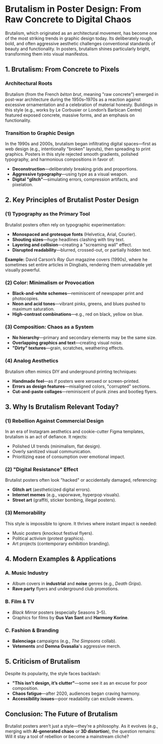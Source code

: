# **Brutalism in Poster Design: From Raw Concrete to Digital Chaos**  

Brutalism, which originated as an architectural movement, has become one of the most striking trends in graphic design today. Its deliberately rough, bold, and often aggressive aesthetic challenges conventional standards of beauty and functionality. In posters, brutalism shines particularly bright, transforming them into visual manifestos.  

## **1. Brutalism: From Concrete to Pixels**  
### **Architectural Roots**  
Brutalism (from the French *béton brut*, meaning "raw concrete") emerged in post-war architecture during the 1950s–1970s as a reaction against excessive ornamentation and a celebration of material honesty. Buildings in this style (e.g., works by Le Corbusier or London’s Barbican Centre) featured exposed concrete, massive forms, and an emphasis on functionality.  

### **Transition to Graphic Design**  
In the 1990s and 2000s, brutalism began infiltrating digital spaces—first as web design (e.g., intentionally "broken" layouts), then spreading to print graphics. Posters in this style rejected smooth gradients, polished typography, and harmonious compositions in favor of:  
- **Deconstruction**—deliberately breaking grids and proportions.  
- **Aggressive typography**—using type as a visual weapon.  
- **Digital "glitch"**—simulating errors, compression artifacts, and pixelation.  

## **2. Key Principles of Brutalist Poster Design**  
### **(1) Typography as the Primary Tool**  
Brutalist posters often rely on typographic experimentation:  
- **Monospaced and grotesque fonts** (Helvetica, Arial, Courier).  
- **Shouting sizes**—huge headlines clashing with tiny text.  
- **Layering and collision**—creating a "screaming wall" effect.  
- **Disrupted readability**—blurred, crossed-out, or partially hidden text.  

**Example:** David Carson’s *Ray Gun* magazine covers (1990s), where he sometimes set entire articles in Dingbats, rendering them unreadable yet visually powerful.  

### **(2) Color: Minimalism or Provocation**  
- **Black-and-white schemes**—reminiscent of newspaper print and photocopies.  
- **Neon and acid tones**—vibrant pinks, greens, and blues pushed to maximum saturation.  
- **High-contrast combinations**—e.g., red on black, yellow on blue.  

### **(3) Composition: Chaos as a System**  
- **No hierarchy**—primary and secondary elements may be the same size.  
- **Overlapping graphics and text**—creating visual noise.  
- **"Dirty" textures**—grain, scratches, weathering effects.  

### **(4) Analog Aesthetics**  
Brutalism often mimics DIY and underground printing techniques:  
- **Handmade feel**—as if posters were xeroxed or screen-printed.  
- **Errors as design features**—misaligned colors, "corrupted" sections.  
- **Cut-and-paste collages**—reminiscent of punk zines and bootleg flyers.  

## **3. Why Is Brutalism Relevant Today?**  
### **(1) Rebellion Against Commercial Design**  
In an era of Instagram aesthetics and cookie-cutter Figma templates, brutalism is an act of defiance. It rejects:  
- Polished UI trends (minimalism, flat design).  
- Overly sanitized visual communication.  
- Prioritizing ease of consumption over emotional impact.  

### **(2) "Digital Resistance" Effect**  
Brutalist posters often look "hacked" or accidentally damaged, referencing:  
- **Glitch art** (aestheticized digital errors).  
- **Internet memes** (e.g., vaporwave, hyperpop visuals).  
- **Street art** (graffiti, sticker bombing, illegal posters).  

### **(3) Memorability**  
This style is impossible to ignore. It thrives where instant impact is needed:  
- Music posters (knockout festival flyers).  
- Political activism (protest graphics).  
- Art projects (contemporary exhibition branding).  

## **4. Modern Examples & Applications**  
### **A. Music Industry**  
- Album covers in **industrial** and **noise** genres (e.g., *Death Grips*).  
- **Rave party** flyers and underground club promotions.  

### **B. Film & TV**  
- *Black Mirror* posters (especially Seasons 3–5).  
- Graphics for films by **Gus Van Sant** and **Harmony Korine**.  

### **C. Fashion & Branding**  
- **Balenciaga** campaigns (e.g., *The Simpsons* collab).  
- **Vetements** and **Demna Gvasalia**'s aggressive merch.  

## **5. Criticism of Brutalism**  
Despite its popularity, the style faces backlash:  
- **"This isn’t design, it’s clutter"**—some see it as an excuse for poor composition.  
- **Chaos fatigue**—after 2020, audiences began craving harmony.  
- **Accessibility issues**—poor readability can exclude viewers.  

## **Conclusion: The Future of Brutalism**  
Brutalist posters aren’t just a style—they’re a philosophy. As it evolves (e.g., merging with **AI-generated chaos** or **3D distortion**), the question remains: Will it stay a tool of rebellion or become a mainstream cliché? 
